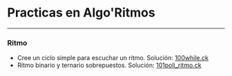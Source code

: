 # Practicas en Algo'Ritmos

---

### Ritmo
* Cree un ciclo simple para escuchar un ritmo. Solución:  [100while.ck](100while.ck)
*  Ritmo binario y ternario sobrepuestos. Solución: [101poli_ritmo.ck](101poli_ritmo.ck)
